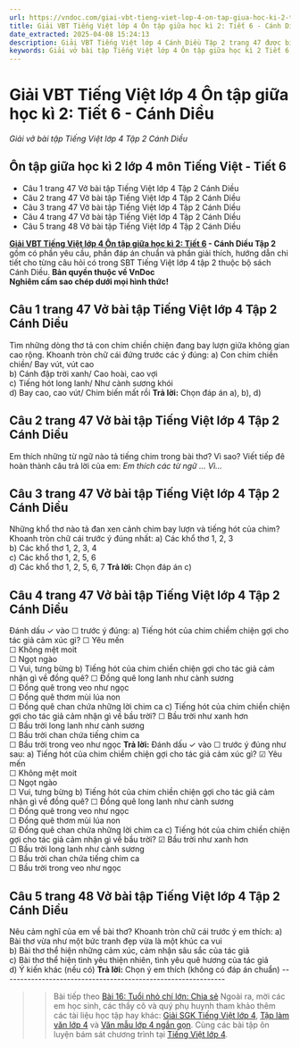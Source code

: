 ```yaml
---
url: https://vndoc.com/giai-vbt-tieng-viet-lop-4-on-tap-giua-hoc-ki-2-tiet-6-canh-dieu-303835
title: Giải VBT Tiếng Việt lớp 4 Ôn tập giữa học kì 2: Tiết 6 - Cánh Diều - Giải vở bài tập Tiếng Việt lớp 4 Tập 2 Cánh Diều - VnDoc.com
date_extracted: 2025-04-08 15:24:13
description: Giải VBT Tiếng Việt lớp 4 Cánh Diều Tập 2 trang 47 được biên soạn nhằm giúp các em HS đạt kết quả tốt trong quá trình làm bài tập và học tập môn Tiếng Việt lớp 4.
keywords: Giải vở bài tập Tiếng Việt lớp 4 Ôn tập giữa học kì 2 Tiết 6,Giải vở bài tập Tiếng Việt lớp 4,Ôn tập giữa học kì 2 tiếng việt 4,Ôn tập giữa học kì 2 lớp 4 môn tiếng việt,tiếng việt lớp 4,tiếng việt lớp 4 Cánh Diều,vở bài tập tiếng việt lớp 4,sách tiếng việt lớp 4,bài tập tiếng việt lớp 4,giải bài tập tiếng việt lớp 4,tiếng việt lớp 4 tập 2
---
```


# Giải VBT Tiếng Việt lớp 4 Ôn tập giữa học kì 2: Tiết 6 - Cánh Diều
 _Giải vở bài tập Tiếng Việt lớp 4 Tập 2 Cánh Diều_
## Ôn tập giữa học kì 2 lớp 4 môn Tiếng Việt - Tiết 6
  * Câu 1 trang 47 Vở bài tập Tiếng Việt lớp 4 Tập 2 Cánh Diều
  * Câu 2 trang 47 Vở bài tập Tiếng Việt lớp 4 Tập 2 Cánh Diều
  * Câu 3 trang 47 Vở bài tập Tiếng Việt lớp 4 Tập 2 Cánh Diều
  * Câu 4 trang 47 Vở bài tập Tiếng Việt lớp 4 Tập 2 Cánh Diều
  * Câu 5 trang 48 Vở bài tập Tiếng Việt lớp 4 Tập 2 Cánh Diều

**[Giải VBT Tiếng Việt lớp 4 Ôn tập giữa học kì 2: Tiết 6](<https://vndoc.com/giai-vbt-tieng-viet-lop-4-on-tap-giua-hoc-ki-2-tiet-6-canh-dieu-303835>) \- Cánh Diều Tập 2** gồm có phần yêu cầu, phần đáp án chuẩn và phần giải thích, hướng dẫn chi tiết cho từng câu hỏi có trong SBT Tiếng Việt lớp 4 tập 2 thuộc bộ  sách Cánh Diều.
**Bản quyền thuộc về VnDoc**   
**Nghiêm cấm sao chép dưới mọi hình thức\!**
## **Câu 1 trang 47 Vở bài tập Tiếng Việt lớp 4 Tập 2 Cánh Diều**
Tìm những dòng thơ tả con chim chiền chiện đang bay lượn giữa không gian cao rộng. Khoanh tròn chữ cái đứng trước các ý đúng:
a\) Con chim chiền chiền/ Bay vút, vút cao  
b\) Cánh đập trời xanh/ Cao hoài, cao vợi  
c\) Tiếng hót long lanh/ Như cành sương khói  
d\) Bay cao, cao vút/ Chim biến mất rồi
**Trả lời:** Chọn đáp án a\), b\), d\)
## **Câu 2 trang 47 Vở bài tập Tiếng Việt lớp 4 Tập 2 Cánh Diều**
Em thích những từ ngữ nào tả tiếng chim trong bài thơ? Vì sao? Viết tiếp đê hoàn thành câu trả lời của em:
_Em thích các từ ngữ ... Vì..._
## **Câu 3 trang 47 Vở bài tập Tiếng Việt lớp 4 Tập 2 Cánh Diều**
Những khổ thơ nào tả đan xen cảnh chim bay lượn và tiếng hót của chim? Khoanh tròn chữ cái trước ý đúng nhất:
a\) Các khổ thơ 1, 2, 3  
b\) Các khổ thơ 1, 2, 3, 4  
c\) Các khổ thơ 1, 2, 5, 6  
d\) Các khổ thơ 1, 2, 5, 6, 7
**Trả lời:** Chọn đáp án c\)
## **Câu 4 trang 47 Vở bài tập Tiếng Việt lớp 4 Tập 2 Cánh Diều**
Đánh dấu ✓ vào ☐ trước ý đúng:
a\) Tiếng hót của chim chiềm chiện gợi cho tác giả cảm xúc gì?
☐ Yêu mến  
☐ Không mệt moit  
☐ Ngọt ngào  
☐ Vui, tưng bừng
b\) Tiếng hót của chim chiền chiện gợi cho tác giả cảm nhận gì về đồng quê?
☐ Đồng quê long lanh như cành sương  
☐ Đồng quê trong veo như ngọc  
☐ Đồng quê thơm mùi lúa non  
☐ Đồng quê chan chứa những lời chim ca
c\) Tiếng hót của chim chiền chiện gợi cho tác giả cảm nhận gì về bầu trời?
☐ Bầu trời như xanh hơn  
☐ Bầu trời long lanh như cành sương  
☐ Bầu trời chan chứa tiếng chim ca  
☐ Bầu trời trong veo như ngọc
**Trả lời:** Đánh dấu ✓ vào ☐ trước ý đúng như sau:
a\) Tiếng hót của chim chiềm chiện gợi cho tác giả cảm xúc gì?
☑ Yêu mến  
☐ Không mệt moit  
☐ Ngọt ngào  
☐ Vui, tưng bừng
b\) Tiếng hót của chim chiền chiện gợi cho tác giả cảm nhận gì về đồng quê?
☐ Đồng quê long lanh như cành sương  
☐ Đồng quê trong veo như ngọc  
☐ Đồng quê thơm mùi lúa non  
☑ Đồng quê chan chứa những lời chim ca
c\) Tiếng hót của chim chiền chiện gợi cho tác giả cảm nhận gì về bầu trời?
☑ Bầu trời như xanh hơn  
☐ Bầu trời long lanh như cành sương  
☐ Bầu trời chan chứa tiếng chim ca  
☐ Bầu trời trong veo như ngọc
## **Câu 5 trang 48 Vở bài tập Tiếng Việt lớp 4 Tập 2 Cánh Diều**
Nêu cảm nghĩ của em về bài thơ? Khoanh tròn chữ cái trước ý em thích:
a\) Bài thơ vừa như một bức tranh đẹp vừa là một khúc ca vui  
b\) Bài thơ thể hiện những cảm xúc, cảm nhận sâu sắc của tác giả  
c\) Bài thơ thể hiện tình yêu thiện nhiên, tình yêu quê hương của tác giả  
d\) Ý kiến khác \(nếu có\)
**Trả lời:** Chọn ý em thích \(không có đáp án chuẩn\)
\--------------------------------------------------------------
>> Bài tiếp theo [Bài 16: Tuổi nhỏ chí lớn: Chia sẻ](<https://vndoc.com/giai-vbt-tieng-viet-lop-4-bai-16-tuoi-nho-chi-lon-chia-se-canh-dieu-303839>)
Ngoài ra, mời các em học sinh, các thầy cô và quý phụ huynh tham khảo thêm các tài liệu học tập hay khác: [Giải SGK Tiếng Việt lớp 4](<https://vndoc.com/tieng-viet-lop4>), [Tập làm văn lớp 4](<https://vndoc.com/tap-lam-van-lop4>) và [Văn mẫu lớp 4 ngắn gọn](<https://vndoc.com/van-mieu-ta-lop4>). Cùng các bài tập ôn luyện bám sát chương trình tại [Tiếng Việt lớp 4](<https://vndoc.com/tieng-viet-lop4>).
